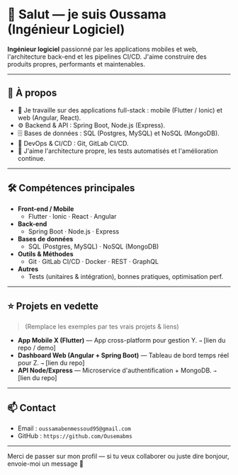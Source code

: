 # 👋 Salut — je suis Oussama (Ingénieur Logiciel)

**Ingénieur logiciel** passionné par les applications mobiles et web, l'architecture back-end et les pipelines CI/CD. J'aime construire des produits propres, performants et maintenables.

---

## 🧭 À propos
- 🔭 Je travaille sur des applications full-stack : mobile (Flutter / Ionic) et web (Angular, React).
- ⚙️ Backend & API : Spring Boot, Node.js (Express).
- 🗄️ Bases de données : SQL (Postgres, MySQL) et NoSQL (MongoDB).
- 🚀 DevOps & CI/CD : Git, GitLab CI/CD.
- 🧩 J'aime l'architecture propre, les tests automatisés et l'amélioration continue.

---

## 🛠️ Compétences principales

- **Front-end / Mobile**
  - Flutter · Ionic · React · Angular
- **Back-end**
  - Spring Boot · Node.js · Express
- **Bases de données**
  - SQL (Postgres, MySQL) · NoSQL (MongoDB)
- **Outils & Méthodes**
  - Git · GitLab CI/CD · Docker · REST · GraphQL
- **Autres**
  - Tests (unitaires & intégration), bonnes pratiques, optimisation perf.

---

## ⭐ Projets en vedette
> (Remplace les exemples par tes vrais projets & liens)

- **App Mobile X (Flutter)** — App cross-platform pour gestion Y. `→` [lien du repo / demo]
- **Dashboard Web (Angular + Spring Boot)** — Tableau de bord temps réel pour Z. `→` [lien du repo]
- **API Node/Express** — Microservice d'authentification + MongoDB. `→` [lien du repo]

---

## 📫 Contact
- Email : `oussamabenmessoud95@gmail.com`
- GitHub : `https://github.com/Ousemabms`

---


Merci de passer sur mon profil — si tu veux collaborer ou juste dire bonjour, envoie-moi un message 👋

